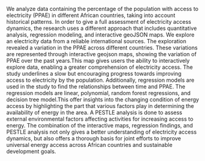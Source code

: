 We analyze data containing the percentage of the population with access to
electricity (PPAE) in different African countries, taking into account historical
patterns. In order to give a full assessment of electricity access dynamics,
the research uses a different approach that includes quantitative analysis,
regression modeling, and interactive geoJSON maps.
We explore an electricity data from a reliable international sources. The
exploration revealed a variation in the PPAE across different countries. These
variations are represented through interactive geojson maps, showing the
variation of PPAE over the past years.This map gives users the ability to
interactively explore data, enabling a greater comprehension of electricity
access. The study underlines a slow but encouraging progress towards
improving access to electricity by the population.
Additionally, regression models are used in the study to find the relationships
between time and PPAE. The regression models are linear, polynomial,
random forest regressions, and decision tree model.This offer insights into
the changing condition of energy access by highlighting the part that various
factors play in determining the availability of energy in the area. A PESTLE
analysis is done to assess external environmental factors affecting activities
for increasing access to energy.
The combination of the interactive maps,
regression findings, and PESTLE analysis not only gives a better understanding
of electricity access dynamics, but also offers a thorough basis for joint efforts
to improve universal energy access across African countries and sustainable
development goals.
